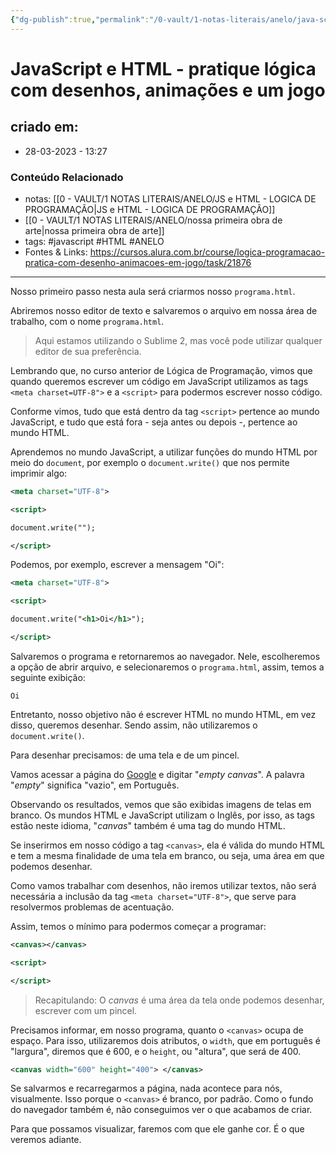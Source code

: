 ```yaml
---
{"dg-publish":true,"permalink":"/0-vault/1-notas-literais/anelo/java-script-e-html-pratique-logica-com-desenhos-animacoes-e-um-jogo/","tags":["javascript","HTML","ANELO"],"dgHomeLink":true,"dgShowLocalGraph":true,"dgShowFileTree":true,"dgEnableSearch":true,"noteIcon":""}
---
```


# JavaScript e HTML - pratique lógica com desenhos, animações e um jogo

## criado em: 
-  28-03-2023 - 13:27

### Conteúdo Relacionado
- notas: [[0 - VAULT/1 NOTAS LITERAIS/ANELO/JS e HTML - LOGICA DE PROGRAMAÇÃO\|JS e HTML - LOGICA DE PROGRAMAÇÃO]]
- [[0 - VAULT/1 NOTAS LITERAIS/ANELO/nossa primeira obra de arte\|nossa primeira obra de arte]]
- tags: #javascript #HTML #ANELO 
- Fontes & Links: https://cursos.alura.com.br/course/logica-programacao-pratica-com-desenho-animacoes-em-jogo/task/21876
---

Nosso primeiro passo nesta aula será criarmos nosso `programa.html`.

Abriremos nosso editor de texto e salvaremos o arquivo em nossa área de trabalho, com o nome `programa.html`.

> Aqui estamos utilizando o Sublime 2, mas você pode utilizar qualquer editor de sua preferência.

Lembrando que, no curso anterior de Lógica de Programação, vimos que quando queremos escrever um código em JavaScript utilizamos as tags `<meta charset=UTF-8">` e a `<script>` para podermos escrever nosso código.

Conforme vimos, tudo que está dentro da tag `<script>` pertence ao mundo JavaScript, e tudo que está fora - seja antes ou depois -, pertence ao mundo HTML.

Aprendemos no mundo JavaScript, a utilizar funções do mundo HTML por meio do `document`, por exemplo o `document.write()` que nos permite imprimir algo:

```xml
<meta charset="UTF-8">

<script>

document.write("");

</script>
```

Podemos, por exemplo, escrever a mensagem "Oi":

```xml
<meta charset="UTF-8">

<script>

document.write("<h1>Oi</h1>");

</script>
```

Salvaremos o programa e retornaremos ao navegador. Nele, escolheremos a opção de abrir arquivo, e selecionaremos o `programa.html`, assim, temos a seguinte exibição:

```undefined
Oi
```

Entretanto, nosso objetivo não é escrever HTML no mundo HTML, em vez disso, queremos desenhar. Sendo assim, não utilizaremos o `document.write()`.

Para desenhar precisamos: de uma tela e de um pincel.

Vamos acessar a página do [Google](http://www.google.com.br) e digitar "_empty canvas_". A palavra "_empty_" significa "vazio", em Português.

Observando os resultados, vemos que são exibidas imagens de telas em branco. Os mundos HTML e JavaScript utilizam o Inglês, por isso, as tags estão neste idioma, "_canvas_" também é uma tag do mundo HTML.

Se inserirmos em nosso código a tag `<canvas>`, ela é válida do mundo HTML e tem a mesma finalidade de uma tela em branco, ou seja, uma área em que podemos desenhar.

Como vamos trabalhar com desenhos, não iremos utilizar textos, não será necessária a inclusão da tag `<meta charset="UTF-8">`, que serve para resolvermos problemas de acentuação.

Assim, temos o mínimo para podermos começar a programar:

```xml
<canvas></canvas>

<script>

</script>
```

> Recapitulando: O _canvas_ é uma área da tela onde podemos desenhar, escrever com um pincel.

Precisamos informar, em nosso programa, quanto o `<canvas>` ocupa de espaço. Para isso, utilizaremos dois atributos, o `width`, que em português é "largura", diremos que é 600, e o `height`, ou "altura", que será de 400.

```xml
<canvas width="600" height="400"> </canvas>
```

Se salvarmos e recarregarmos a página, nada acontece para nós, visualmente. Isso porque o `<canvas>` é branco, por padrão. Como o fundo do navegador também é, não conseguimos ver o que acabamos de criar.

Para que possamos visualizar, faremos com que ele ganhe cor. É o que veremos adiante.